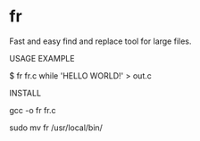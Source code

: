 # fr
Fast and easy find and replace tool for large files.

USAGE EXAMPLE

$ fr fr.c while 'HELLO WORLD!' > out.c

INSTALL

gcc -o fr fr.c

sudo mv fr /usr/local/bin/
